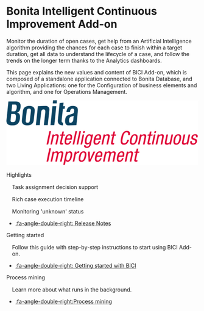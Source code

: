 # Bonita Intelligent Continuous Improvement Add-on
Monitor the duration of open cases, get help from an Artificial Intelligence algorithm providing the chances for each case to finish within a target duration, get all data to understand the lifecycle of a case, and follow the trends on the longer term thanks to the Analytics dashboards.

This page explains the new values and content of BICI Add-on, which is composed of a standalone application connected to Bonita Database, and two Living Applications: one for the Configuration of business elements and algorithm, and one for Operations Management.

![Bonita ICI Add-on logo](images/ici.png)

<div class="col-md-4">
<div class="panel panel-default">
<div class="panel-heading">Highlights</div>
<div class="panel-body">
<div style="padding: 15px; padding-bottom: 0px;">Task assignment decision support</div>
<div style="padding: 15px; padding-bottom: 0px;">Rich case execution timeline</div>
<div style="padding: 15px; padding-bottom: 0px;">Monitoring 'unknown' status</div>

* [:fa-angle-double-right: Release Notes](release_notes.md)  
<!--{ul:.menu .nav}-->
</div>
</div>
</div>
</div>

<div class="col-md-4">
<div class="panel panel-default">
<div class="panel-heading">Getting started</div>
<div class="panel-body">
<div style="padding: 15px; padding-bottom: 0px;">Follow this guide with step-by-step instructions to start using BICI Add-on.</div>
<div class="menu-block-wrapper">

* [:fa-angle-double-right: Getting started with BICI](getting_started.md)
<!--{ul:.menu .nav}-->
</div>
</div>
</div>
</div>

<div class="col-md-4">
<div class="panel panel-default">
<div class="panel-heading">Process mining</div>
<div class="panel-body">
<div style="padding: 15px; padding-bottom: 0px;">Learn more about what runs in the background.</div>
<div class="menu-block-wrapper">

* [:fa-angle-double-right:Process mining](process_mining.md)
<!--{ul:.menu .nav}-->
</div>
</div>
</div>
</div>
